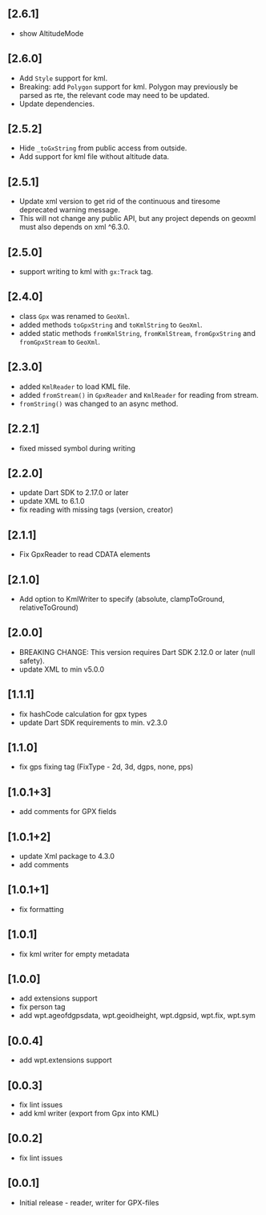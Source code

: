 ## [2.6.1]

* show AltitudeMode

## [2.6.0]

* Add `Style` support for kml.
* Breaking: add `Polygon` support for kml. Polygon may previously be parsed as rte, the relevant code may need to be updated.
* Update dependencies.

## [2.5.2]

* Hide `_toGxString` from public access from outside.
* Add support for kml file without altitude data.

## [2.5.1]

* Update xml version to get rid of the continuous and tiresome deprecated warning message.
* This will not change any public API, but any project depends on geoxml must also depends on xml ^6.3.0.

## [2.5.0]

* support writing to kml with `gx:Track` tag.

## [2.4.0]

* class `Gpx` was renamed to `GeoXml`.
* added methods `toGpxString` and `toKmlString` to `GeoXml`.
* added static methods `fromKmlString`, `fromKmlStream`, `fromGpxString` and `fromGpxStream` to `GeoXml`.

## [2.3.0]

* added `KmlReader` to load KML file.
* added `fromStream()` in `GpxReader` and `KmlReader` for reading from stream.
* `fromString()` was changed to an async method.

## [2.2.1]

* fixed missed symbol during writing

## [2.2.0]

* update Dart SDK to 2.17.0 or later
* update XML to 6.1.0
* fix reading with missing tags (version, creator)

## [2.1.1]

* Fix GpxReader to read CDATA elements

## [2.1.0]

* Add option to KmlWriter to specify <altitudeMode> (absolute, clampToGround, relativeToGround)

## [2.0.0]

* BREAKING CHANGE: This version requires Dart SDK 2.12.0 or later (null safety).
* update XML to min v5.0.0

## [1.1.1]

* fix hashCode calculation for gpx types
* update Dart SDK requirements to min. v2.3.0

## [1.1.0]

* fix gps fixing tag (FixType - 2d, 3d, dgps, none, pps)

## [1.0.1+3]

* add comments for GPX fields

## [1.0.1+2]

* update Xml package to 4.3.0
* add comments

## [1.0.1+1]

* fix formatting

## [1.0.1]

* fix kml writer for empty metadata

## [1.0.0]

* add extensions support
* fix person tag
* add wpt.ageofdgpsdata, wpt.geoidheight, wpt.dgpsid, wpt.fix, wpt.sym

## [0.0.4]

* add wpt.extensions support

## [0.0.3]

* fix lint issues
* add kml writer (export from Gpx into KML)

## [0.0.2]

* fix lint issues

## [0.0.1]

* Initial release - reader, writer for GPX-files
